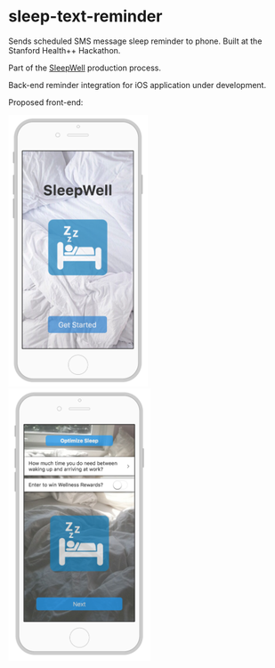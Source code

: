 # sleep-text-reminder
Sends scheduled SMS message sleep reminder to phone. Built at the Stanford Health++ Hackathon.

Part of the [SleepWell](https://devpost.com/software/sleepwell) production process. 

Back-end reminder integration for iOS application under development. 

Proposed front-end:

<img src="mockup1.png" width = "250px">
<img src="mockup2.png" width = "256px"> 
